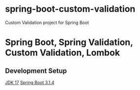 # spring-boot-custom-validation
Custom Validation project for Spring Boot
# Spring Boot, Spring Validation, Custom Validation, Lombok

## Development Setup

[JDK 17](https://www.oracle.com/java/technologies/javase/jdk17-archive-downloads.html)
[Spring Boot 3.1.4]()
